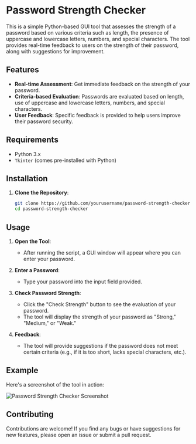 # Password Strength Checker

This is a simple Python-based GUI tool that assesses the strength of a password based on various criteria such as length, the presence of uppercase and lowercase letters, numbers, and special characters. The tool provides real-time feedback to users on the strength of their password, along with suggestions for improvement.

## Features

- **Real-time Assessment**: Get immediate feedback on the strength of your password.
- **Criteria-based Evaluation**: Passwords are evaluated based on length, use of uppercase and lowercase letters, numbers, and special characters.
- **User Feedback**: Specific feedback is provided to help users improve their password security.

## Requirements

- Python 3.x
- `Tkinter` (comes pre-installed with Python)
  
## Installation

1. **Clone the Repository**:
   ```bash
   git clone https://github.com/yourusername/password-strength-checker.git
   cd password-strength-checker
## Usage

1. **Open the Tool**:
   - After running the script, a GUI window will appear where you can enter your password.

2. **Enter a Password**:
   - Type your password into the input field provided.

3. **Check Password Strength**:
   - Click the "Check Strength" button to see the evaluation of your password.
   - The tool will display the strength of your password as "Strong," "Medium," or "Weak."

4. **Feedback**:
   - The tool will provide suggestions if the password does not meet certain criteria (e.g., if it is too short, lacks special characters, etc.).

## Example

Here's a screenshot of the tool in action:

![Password Strength Checker Screenshot](path/to/screenshot.png)

## Contributing

Contributions are welcome! If you find any bugs or have suggestions for new features, please open an issue or submit a pull request.
